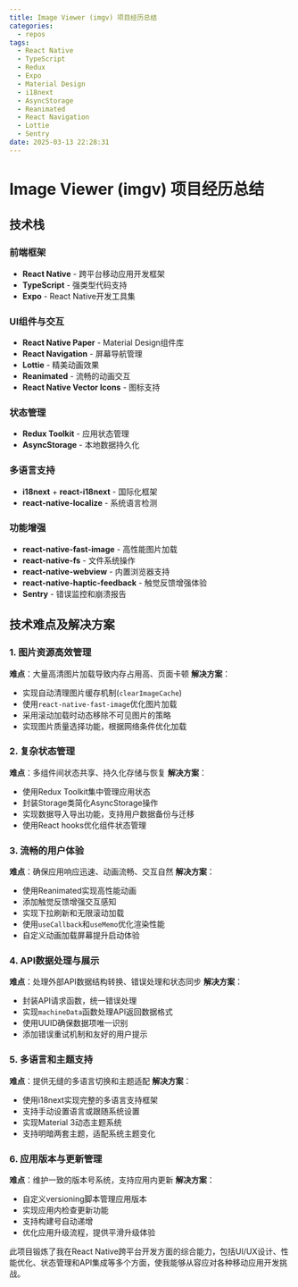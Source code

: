 ```yaml
---
title: Image Viewer (imgv) 项目经历总结
categories:
  - repos
tags:
  - React Native
  - TypeScript
  - Redux
  - Expo
  - Material Design
  - i18next
  - AsyncStorage
  - Reanimated
  - React Navigation
  - Lottie
  - Sentry
date: 2025-03-13 22:28:31
---
```


# Image Viewer (imgv) 项目经历总结

## 技术栈

### 前端框架
- **React Native** - 跨平台移动应用开发框架
- **TypeScript** - 强类型代码支持
- **Expo** - React Native开发工具集

### UI组件与交互
- **React Native Paper** - Material Design组件库
- **React Navigation** - 屏幕导航管理
- **Lottie** - 精美动画效果
- **Reanimated** - 流畅的动画交互
- **React Native Vector Icons** - 图标支持

### 状态管理
- **Redux Toolkit** - 应用状态管理
- **AsyncStorage** - 本地数据持久化

### 多语言支持
- **i18next** + **react-i18next** - 国际化框架
- **react-native-localize** - 系统语言检测

### 功能增强
- **react-native-fast-image** - 高性能图片加载
- **react-native-fs** - 文件系统操作
- **react-native-webview** - 内置浏览器支持
- **react-native-haptic-feedback** - 触觉反馈增强体验
- **Sentry** - 错误监控和崩溃报告

## 技术难点及解决方案

### 1. 图片资源高效管理
**难点**：大量高清图片加载导致内存占用高、页面卡顿
**解决方案**：
- 实现自动清理图片缓存机制(`clearImageCache`)
- 使用`react-native-fast-image`优化图片加载
- 采用滚动加载时动态移除不可见图片的策略
- 实现图片质量选择功能，根据网络条件优化加载

### 2. 复杂状态管理
**难点**：多组件间状态共享、持久化存储与恢复
**解决方案**：
- 使用Redux Toolkit集中管理应用状态
- 封装Storage类简化AsyncStorage操作
- 实现数据导入导出功能，支持用户数据备份与迁移
- 使用React hooks优化组件状态管理

### 3. 流畅的用户体验
**难点**：确保应用响应迅速、动画流畅、交互自然
**解决方案**：
- 使用Reanimated实现高性能动画
- 添加触觉反馈增强交互感知
- 实现下拉刷新和无限滚动加载
- 使用`useCallback`和`useMemo`优化渲染性能
- 自定义动画加载屏幕提升启动体验

### 4. API数据处理与展示
**难点**：处理外部API数据结构转换、错误处理和状态同步
**解决方案**：
- 封装API请求函数，统一错误处理
- 实现`machineData`函数处理API返回数据格式
- 使用UUID确保数据项唯一识别
- 添加错误重试机制和友好的用户提示

### 5. 多语言和主题支持
**难点**：提供无缝的多语言切换和主题适配
**解决方案**：
- 使用i18next实现完整的多语言支持框架
- 支持手动设置语言或跟随系统设置
- 实现Material 3动态主题系统
- 支持明暗两套主题，适配系统主题变化

### 6. 应用版本与更新管理
**难点**：维护一致的版本号系统，支持应用内更新
**解决方案**：
- 自定义versioning脚本管理应用版本
- 实现应用内检查更新功能
- 支持构建号自动递增
- 优化应用升级流程，提供平滑升级体验

此项目锻炼了我在React Native跨平台开发方面的综合能力，包括UI/UX设计、性能优化、状态管理和API集成等多个方面，使我能够从容应对各种移动应用开发挑战。